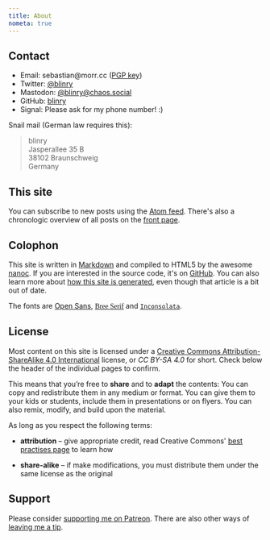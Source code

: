 ```yaml
---
title: About
nometa: true
---
```


## Contact

- Email: <span>s<span title="ihate@spam.com</span>">e</span>bastian</span>&#64;morr<i title="</i>mailto:">.</i>cc ([PGP key](http://pgp.mit.edu/pks/lookup?op=vindex&search=0x457598F2A624F8B6))
- Twitter: [@blinry](https://twitter.com/blinry)
- Mastodon: [@blinry@chaos.social](https://chaos.social/@blinry)
- GitHub: [blinry](https://github.com/blinry)
- Signal: Please ask for my phone number! :)

Snail mail (German law requires this):

> blinry  
> Jasperallee 35 B  
> 38102 Braunschweig  
> Germany

## This site

You can subscribe to new posts using the [Atom feed](/feed/). There's also a chronologic overview of all posts on the [front page](/).

## Colophon

This site is written in [Markdown](http://daringfireball.net/projects/markdown/) and compiled to HTML5 by the awesome [nanoc](http://nanoc.ws). If you are interested in the source code, it's on [GitHub](https://github.com/blinry/blinry.org). You can also learn more about [how this site is generated](/how-to-blog-with-nanoc/), even though that article is a bit out of date.

The fonts are [Open Sans](https://en.wikipedia.org/wiki/Open_Sans), [<span style="font-family: Bree Serif">Bree Serif</span>](https://fonts.google.com/specimen/Bree+Serif) and [`Inconsolata`](http://www.levien.com/type/myfonts/inconsolata.html).

## License

Most content on this site is licensed under a [Creative Commons Attribution-ShareAlike 4.0 International](https://creativecommons.org/licenses/by-sa/4.0/) license, or *CC BY-SA 4.0* for short. Check below the header of the individual pages to confirm.

This means that you’re free to **share** and to **adapt** the contents: You can copy and redistribute them in any medium or format. You can give them to your kids or students, include them in presentations or on flyers. You can also remix, modify, and build upon the material.

As long as you respect the following terms:

- **attribution** – give appropriate credit, read Creative Commons' [best practises page](https://wiki.creativecommons.org/wiki/Best_practices_for_attribution) to learn how

- **share-alike** – if make modifications, you must distribute them under the same license as the original

## Support

Please consider [supporting me on Patreon](http://patreon.com/blinry). There are also other ways of [leaving me a tip](/tip-jar/).

